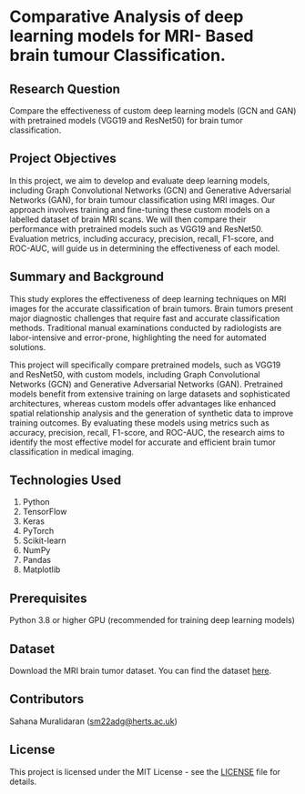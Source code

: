 # Comparative Analysis of deep learning models for MRI- Based brain tumour Classification.
## Research Question
Compare the effectiveness of custom deep learning models (GCN and GAN) with pretrained models (VGG19 and ResNet50) for brain tumor classification.

## Project Objectives
In this project, we aim to develop and evaluate deep learning models, including Graph Convolutional Networks (GCN) and Generative Adversarial Networks (GAN), for brain tumour classification using MRI images. Our approach involves training and fine-tuning these custom models on a labelled dataset of brain MRI scans. We will then compare their performance with pretrained models such as VGG19 and ResNet50. Evaluation metrics, including accuracy, precision, recall, F1-score, and ROC-AUC, will guide us in determining the effectiveness of each model.

## Summary and Background
This study explores the effectiveness of deep learning techniques on MRI images for the accurate classification of brain tumors. Brain tumors present major diagnostic challenges that require fast and accurate classification methods. Traditional manual examinations conducted by radiologists are labor-intensive and error-prone, highlighting the need for automated solutions.

This project will specifically compare pretrained models, such as VGG19 and ResNet50, with custom models, including Graph Convolutional Networks (GCN) and Generative Adversarial Networks (GAN). Pretrained models benefit from extensive training on large datasets and sophisticated architectures, whereas custom models offer advantages like enhanced spatial relationship analysis and the generation of synthetic data to improve training outcomes. By evaluating these models using metrics such as accuracy, precision, recall, F1-score, and ROC-AUC, the research aims to identify the most effective model for accurate and efficient brain tumor classification in medical imaging.

## Technologies Used
1. Python
2. TensorFlow
3. Keras
4. PyTorch
5. Scikit-learn
6. NumPy
7. Pandas
8. Matplotlib

## Prerequisites
Python 3.8 or higher
GPU (recommended for training deep learning models)
## Dataset
Download the MRI brain tumor dataset.  You can find the dataset [here](https://www.kaggle.com/datasets/masoudnickparvar/brain-tumor-mri-dataset/data).
## Contributors
Sahana Muralidaran (sm22adg@herts.ac.uk)
## License
This project is licensed under the MIT License - see the [LICENSE](https://www.mit.edu/~amini/LICENSE.md) file for details.
